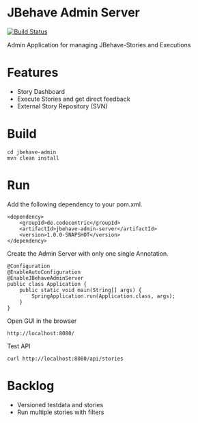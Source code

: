 JBehave Admin Server
================================================

[![Build Status](https://travis-ci.org/denschu/jbehave-admin.png?branch=master)](https://travis-ci.org/denschu/jbehave-admin)

Admin Application for managing JBehave-Stories and Executions

# Features

* Story Dashboard
* Execute Stories and get direct feedback
* External Story Repository (SVN)

# Build

	cd jbehave-admin
	mvn clean install

# Run

Add the following dependency to your pom.xml.

```
<dependency>
	<groupId>de.codecentric</groupId>
	<artifactId>jbehave-admin-server</artifactId>
	<version>1.0.0-SNAPSHOT</version>
</dependency>
```

Create the Admin Server with only one single Annotation.

```
@Configuration
@EnableAutoConfiguration
@EnableJBehaveAdminServer
public class Application {
	public static void main(String[] args) {
		SpringApplication.run(Application.class, args);
	}
}
```

Open GUI in the browser
	
	http://localhost:8080/
	
Test API

	curl http://localhost:8080/api/stories
		
	
# Backlog

* Versioned testdata and stories
* Run multiple stories with filters
